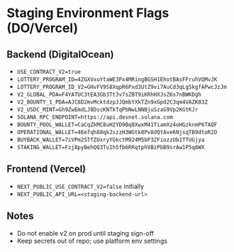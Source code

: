 # Staging Environment Flags (DO/Vercel)

## Backend (DigitalOcean)
- `USE_CONTRACT_V2=true`
- `LOTTERY_PROGRAM_ID=4ZGXVxuYtaWE3Px4MRingBGSH1EhotBAsFFruhVQMvJK`
- `LOTTERY_PROGRAM_ID_V2=GHvFV9S8XqpR6Pxd3UtZ9vi7AuCd3qLg5kgfAPwcJzJm`
- `V2_GLOBAL_PDA=F4YATUC3tEA3Gb3Tt3v7sZBT9iKRhHXJsZ6s7nBWKDgh`
- `V2_BOUNTY_1_PDA=AJC6D2mvMcktdzpJJQmbYXkTZn9xGpd2C3qm4VAZK83Z`
- `V2_USDC_MINT=Gh9ZwEmdLJ8DscKNTkTqPbNwLNNBjuSzaG9Vp2KGtKJr`
- `SOLANA_RPC_ENDPOINT=https://api.devnet.solana.com`
- `BOUNTY_POOL_WALLET=CaCqZkMC8uH2YD9Bq8XwxM41TiamXz4oHGzknmP6TAQF`
- `OPERATIONAL_WALLET=46efqh88qk2szzH3WGtk8Pv8dQtAve6NjsqTB9dtoR2D`
- `BUYBACK_WALLET=7iVPm2STfZUxryYGkctM924M5bP3ZFiozzUb1TTUGjya`
- `STAKING_WALLET=Fzj8pyBehQQ3Tu1h5fb6RRqtphVBzPbB9srAw1P5q6WX`

## Frontend (Vercel)
- `NEXT_PUBLIC_USE_CONTRACT_V2=false` initially
- `NEXT_PUBLIC_API_URL=<staging-backend-url>`

## Notes
- Do not enable v2 on prod until staging sign-off
- Keep secrets out of repo; use platform env settings
